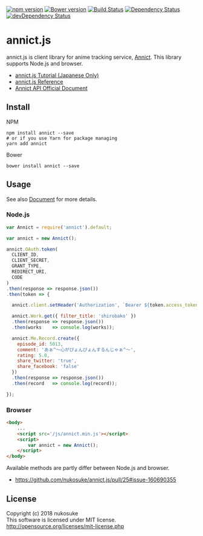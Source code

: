 [![npm version](https://badge.fury.io/js/annict.svg)](https://badge.fury.io/js/annict)
[![Bower version](https://badge.fury.io/bo/annict.svg)](https://badge.fury.io/bo/annict)
[![Build Status](https://travis-ci.org/nukosuke/annict.js.svg?branch=develop)](https://travis-ci.org/nukosuke/annict.js)
[![Dependency Status](https://david-dm.org/nukosuke/annict.js.svg)](https://david-dm.org/nukosuke/annict.js)
[![devDependency Status](https://david-dm.org/nukosuke/annict.js/dev-status.svg)](https://david-dm.org/nukosuke/annict.js#info=devDependencies)

# annict.js
annict.js is client library for anime tracking service, [Annict](https://annict.com/). This library supports Node.js and browser.

- [annict.js Tutorial (Japanese Only)](http://qiita.com/nukosuke/items/eb4829de5a0497bd43c2)
- [annict.js Reference](https://nukosuke.github.io/annict.js/)
- [Annict API Official Document](https://docs.annict.com/)

## Install

NPM
```
npm install annict --save
# or if you use Yarn for package managing
yarn add annict
```

Bower
```
bower install annict --save
```

## Usage
See also [Document](http://qiita.com/nukosuke/items/eb4829de5a0497bd43c2) for more details.

### Node.js

```js
var Annict = require('annict').default;

var annict = new Annict();

annict.OAuth.token(
  CLIENT_ID,
  CLIENT_SECRET,
  GRANT_TYPE,
  REDIRECT_URI,
  CODE
)
.then(response => response.json())
.then(token => {

  annict.client.setHeader('Authorization', `Bearer ${token.access_token}`);

  annict.Work.get({ filter_title: 'shirobako' })
  .then(response => response.json())
  .then(works    => console.log(works));

  annict.Me.Record.create({
    episode_id: 5013,
    comment: 'あぁ^～心がぴょんぴょんするんじゃぁ^～',
    rating: 5.0,
    share_twitter: 'true',
    share_facebook: 'false'
  })
  .then(response => response.json())
  .then(record   => console.log(record));

});
```

### Browser

```html
<body>
    ...
    <script src='/js/annict.min.js'></script>
    <script>
        var annict = new Annict();
    </script>
</body>
```

Available methods are partly differ between Node.js and browser.
- https://github.com/nukosuke/annict.js/pull/25#issue-160690355

## License
Copyright (c) 2018 nukosuke  
This software is licensed under MIT license.
http://opensource.org/licenses/mit-license.php
